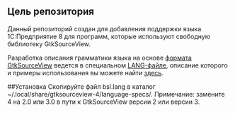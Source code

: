 ## Цель репозитория
Данный репозиторий создан для добавления поддержки языка 1С:Предприятие 8 для программ, которые используют свободную библиотеку GtkSourceView.

Разработка описания грамматики языка на основе [формата GtkSourceView](https://wiki.gnome.org/Projects/GtkSourceView) ведется в специальном [LANG-файле](https://github.com/andreevlex/gtksourceview-1c-bsl/blob/master/bsl.lang), описание которого и примеры использования вы можете найти [здесь](https://wiki.gnome.org/Projects/GtkSourceView/LanguageDefinitions).

##Установка
Скопируйте файл bsl.lang в каталог ~/.local/share/gtksourceview-4/language-specs/. Примечание: замените 4 на 2.0 или 3.0 в пути к GtkSourceView версии 2 или версии 3.
